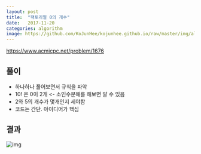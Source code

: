 ```yaml
---
layout: post
title:  "팩토리얼 0의 개수"
date:   2017-11-20
categories: algorithm
image: https://github.com/KoJunHee/kojunhee.github.io/raw/master/img/algorithm.png
---
```


<https://www.acmicpc.net/problem/1676>

## 풀이

* 하나하나 풀어보면서 규칙을 파악
* 10! 은  0이 2개 <- 소인수분해를 해보면 알 수 있음
* 2와 5의 개수가 몇개인지 세야함
* 코드는 간단. 아이디어가 핵심

## 결과

![img](https://github.com/KoJunHee/kojunhee.github.io/raw/master/img/38.png)





	
